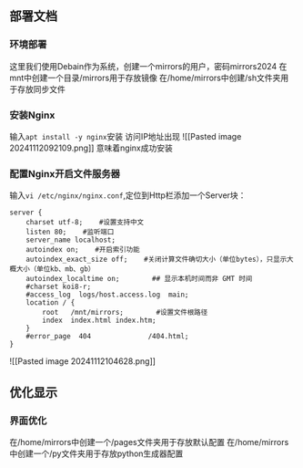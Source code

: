 ## 部署文档

### 环境部署
这里我们使用Debain作为系统，创建一个mirrors的用户，密码mirrors2024
在mnt中创建一个目录/mirrors用于存放镜像
在/home/mirrors中创建/sh文件夹用于存放同步文件
### 安装Nginx
输入`apt install -y nginx`安装
访问IP地址出现
![[Pasted image 20241112092109.png]]
意味着nginx成功安装
### 配置Nginx开启文件服务器
输入`vi /etc/nginx/nginx.conf`,定位到Http栏添加一个Server块：
```Vi
server {
    charset utf-8;    #设置支持中文
    listen 80;    #监听端口
    server_name localhost;
    autoindex on;    #开启索引功能
    autoindex_exact_size off;    #关闭计算文件确切大小（单位bytes），只显示大概大小（单位kb、mb、gb）
    autoindex_localtime on;        ## 显示本机时间而非 GMT 时间
    #charset koi8-r;
    #access_log  logs/host.access.log  main;
    location / {
        root   /mnt/mirrors;        #设置文件根路径
        index  index.html index.htm;
    }
	#error_page  404              /404.html;
}
```
![[Pasted image 20241112104628.png]]

## 优化显示
### 界面优化
在/home/mirrors中创建一个/pages文件夹用于存放默认配置
在/home/mirrors中创建一个/py文件夹用于存放python生成器配置
